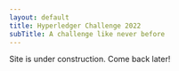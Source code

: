 ```yaml
---
layout: default
title: Hyperledger Challenge 2022
subTitle: A challenge like never before
---
```


Site is under construction. Come back later!
